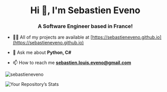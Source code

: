 <h1 align="center">Hi 👋, I'm Sebastien Eveno</h1>
<h3 align="center">A Software Engineer based in France!</h3>

- 👨‍💻 All of my projects are available at [https://sebastieneveno.github.io](https://sebastieneveno.github.io)

- 💬 Ask me about **Python, C#**

- 📫 How to reach me **sebastien.louis.eveno@gmail.com**

<p><img align="center" src="https://github-readme-stats.vercel.app/api/top-langs?username=sebastieneveno&show_icons=true&locale=en&layout=compact" alt="sebastieneveno" /></p>

![Your Repository’s Stats](https://github-readme-stats.vercel.app/api?username=sebastieneveno&show_icons=true)
